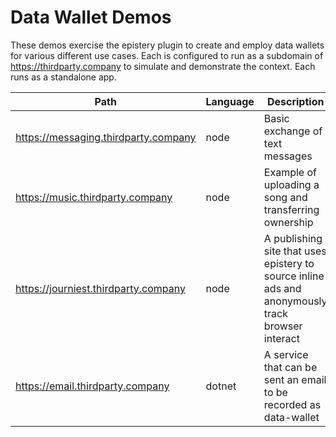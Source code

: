 # Data Wallet Demos

These demos exercise the epistery plugin to create and employ data wallets for various different use cases.
Each is configured to run as a subdomain of https://thirdparty.company to simulate and demonstrate the context.
Each runs as a standalone app.

| Path                                   | Language | Description                                                                                      
|----------------------------------------|----------|--------------------------------------------------------------------------------------------------|
| https://messaging.thirdparty.company   | node     | Basic exchange of text messages                                                                  |
| https://music.thirdparty.company       | node     | Example of uploading a song and transferring ownership                                           |
| https://journiest.thirdparty.company   | node     | A publishing site that uses epistery to source inline ads and anonymously track browser interact |
| https://email.thirdparty.company       | dotnet   | A service that can be sent an email to be recorded as data-wallet                                |



